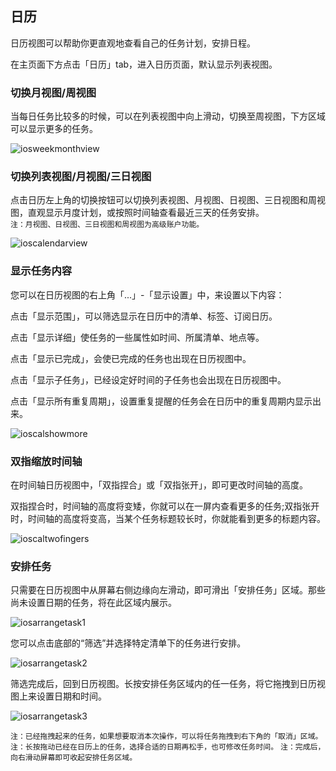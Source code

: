 ## 日历

日历视图可以帮助你更直观地查看自己的任务计划，安排日程。

在主页面下方点击「日历」tab，进入日历页面，默认显示列表视图。


### 切换月视图/周视图

当每日任务比较多的时候，可以在列表视图中向上滑动，切换至周视图，下方区域可以显示更多的任务。

![iosweekmonthview](../../images/ios/managetask/calendarlistweektomonth.jpg)

### 切换列表视图/月视图/三日视图

点击日历左上角的切换按钮可以切换列表视图、月视图、日视图、三日视图和周视图，直观显示月度计划，或按照时间轴查看最近三天的任务安排。 <br>`注：月视图、日视图、三日视图和周视图为高级账户功能。`

![ioscalendarview](../../images/ios/managetask/calendarswitch.jpg)

### 显示任务内容

您可以在日历视图的右上角「...」-「显示设置」中，来设置以下内容：

点击「显示范围」，可以筛选显示在日历中的清单、标签、订阅日历。

点击「显示详细」使任务的一些属性如时间、所属清单、地点等。

点击「显示已完成」，会使已完成的任务也出现在日历视图中。

点击「显示子任务」，已经设定好时间的子任务也会出现在日历视图中。

点击「显示所有重复周期」，设置重复提醒的任务会在日历中的重复周期内显示出来。

![ioscalshowmore](../../images/ios/managetask/calendarshowdetail.jpg)

### 双指缩放时间轴

在时间轴日历视图中，「双指捏合」或「双指张开」，即可更改时间轴的高度。

双指捏合时，时间轴的高度将变矮，你就可以在一屏内查看更多的任务;双指张开时，时间轴的高度将变高，当某个任务标题较长时，你就能看到更多的标题内容。

![ioscaltwofingers](../../images/ios/managetask/calendarpinch.jpg)

### 安排任务

只需要在日历视图中从屏幕右侧边缘向左滑动，即可滑出「安排任务」区域。那些尚未设置日期的任务，将在此区域内展示。

![iosarrangetask1](../../images/ios/managetask/calendararrangetask1.jpg)

您可以点击底部的“筛选”并选择特定清单下的任务进行安排。

![iosarrangetask2](../../images/ios/managetask/calendararrangetask2.jpg)

筛选完成后，回到日历视图。长按安排任务区域内的任一任务，将它拖拽到日历视图上来设置日期和时间。

![iosarrangetask3](../../images/ios/managetask/calendararrangetask3.jpg)

`注：已经拖拽起来的任务，如果想要取消本次操作，可以将任务拖拽到右下角的「取消」区域。` 
`注：长按拖动已经在日历上的任务，选择合适的日期再松手，也可修改任务时间。` 
`注：完成后，向右滑动屏幕即可收起安排任务区域。`

